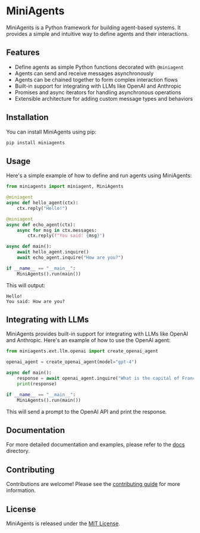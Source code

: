 # MiniAgents

MiniAgents is a Python framework for building agent-based systems. It provides a simple and intuitive way to define agents and their interactions.

## Features

- Define agents as simple Python functions decorated with `@miniagent`
- Agents can send and receive messages asynchronously
- Agents can be chained together to form complex interaction flows
- Built-in support for integrating with LLMs like OpenAI and Anthropic
- Promises and async iterators for handling asynchronous operations
- Extensible architecture for adding custom message types and behaviors

## Installation

You can install MiniAgents using pip:

```bash
pip install miniagents
```

## Usage

Here's a simple example of how to define and run agents using MiniAgents:

```python
from miniagents import miniagent, MiniAgents

@miniagent
async def hello_agent(ctx):
    ctx.reply("Hello!")

@miniagent
async def echo_agent(ctx):
    async for msg in ctx.messages:
        ctx.reply(f"You said: {msg}")

async def main():
    await hello_agent.inquire()
    await echo_agent.inquire("How are you?")

if __name__ == "__main__":
    MiniAgents().run(main())
```

This will output:
```
Hello!
You said: How are you?
```

## Integrating with LLMs

MiniAgents provides built-in support for integrating with LLMs like OpenAI and Anthropic. Here's an example of how to use the OpenAI agent:

```python
from miniagents.ext.llm.openai import create_openai_agent

openai_agent = create_openai_agent(model="gpt-4")

async def main():
    response = await openai_agent.inquire("What is the capital of France?")
    print(response)

if __name__ == "__main__":
    MiniAgents().run(main())
```

This will send a prompt to the OpenAI API and print the response.

## Documentation

For more detailed documentation and examples, please refer to the [docs](docs/) directory.

## Contributing

Contributions are welcome! Please see the [contributing guide](CONTRIBUTING.md) for more information.

## License

MiniAgents is released under the [MIT License](LICENSE).
